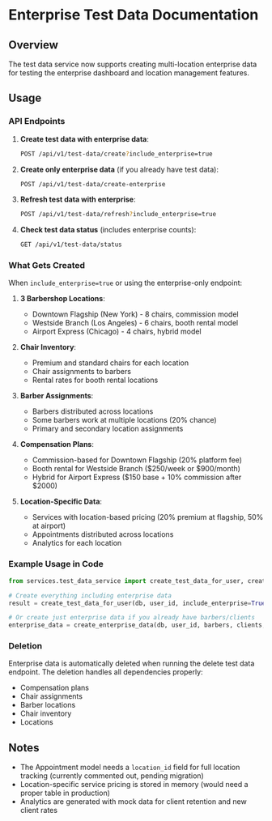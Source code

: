 # Enterprise Test Data Documentation

## Overview
The test data service now supports creating multi-location enterprise data for testing the enterprise dashboard and location management features.

## Usage

### API Endpoints

1. **Create test data with enterprise data**:
   ```bash
   POST /api/v1/test-data/create?include_enterprise=true
   ```

2. **Create only enterprise data** (if you already have test data):
   ```bash
   POST /api/v1/test-data/create-enterprise
   ```

3. **Refresh test data with enterprise**:
   ```bash
   POST /api/v1/test-data/refresh?include_enterprise=true
   ```

4. **Check test data status** (includes enterprise counts):
   ```bash
   GET /api/v1/test-data/status
   ```

### What Gets Created

When `include_enterprise=true` or using the enterprise-only endpoint:

1. **3 Barbershop Locations**:
   - Downtown Flagship (New York) - 8 chairs, commission model
   - Westside Branch (Los Angeles) - 6 chairs, booth rental model
   - Airport Express (Chicago) - 4 chairs, hybrid model

2. **Chair Inventory**:
   - Premium and standard chairs for each location
   - Chair assignments to barbers
   - Rental rates for booth rental locations

3. **Barber Assignments**:
   - Barbers distributed across locations
   - Some barbers work at multiple locations (20% chance)
   - Primary and secondary location assignments

4. **Compensation Plans**:
   - Commission-based for Downtown Flagship (20% platform fee)
   - Booth rental for Westside Branch ($250/week or $900/month)
   - Hybrid for Airport Express ($150 base + 10% commission after $2000)

5. **Location-Specific Data**:
   - Services with location-based pricing (20% premium at flagship, 50% at airport)
   - Appointments distributed across locations
   - Analytics for each location

### Example Usage in Code

```python
from services.test_data_service import create_test_data_for_user, create_enterprise_data

# Create everything including enterprise data
result = create_test_data_for_user(db, user_id, include_enterprise=True)

# Or create just enterprise data if you already have barbers/clients
enterprise_data = create_enterprise_data(db, user_id, barbers, clients, services)
```

### Deletion

Enterprise data is automatically deleted when running the delete test data endpoint. The deletion handles all dependencies properly:
- Compensation plans
- Chair assignments
- Barber locations
- Chair inventory
- Locations

## Notes

- The Appointment model needs a `location_id` field for full location tracking (currently commented out, pending migration)
- Location-specific service pricing is stored in memory (would need a proper table in production)
- Analytics are generated with mock data for client retention and new client rates